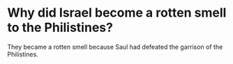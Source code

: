 # Why did Israel become a rotten smell to the Philistines?

They became a rotten smell because Saul had defeated the garrison of the Philistines.
